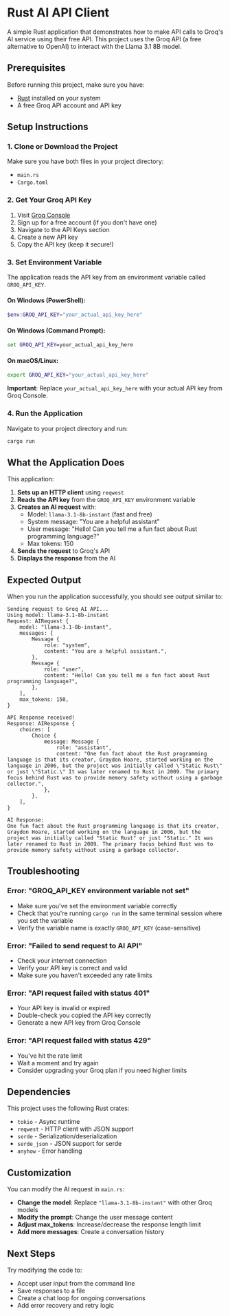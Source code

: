 # Rust AI API Client

A simple Rust application that demonstrates how to make API calls to Groq's AI service using their free API. This project uses the Groq API (a free alternative to OpenAI) to interact with the Llama 3.1 8B model.

## Prerequisites

Before running this project, make sure you have:

- [Rust](https://rustup.rs/) installed on your system
- A free Groq API account and API key

## Setup Instructions

### 1. Clone or Download the Project

Make sure you have both files in your project directory:
- `main.rs`
- `Cargo.toml`

### 2. Get Your Groq API Key

1. Visit [Groq Console](https://console.groq.com/)
2. Sign up for a free account (if you don't have one)
3. Navigate to the API Keys section
4. Create a new API key
5. Copy the API key (keep it secure!)

### 3. Set Environment Variable

The application reads the API key from an environment variable called `GROQ_API_KEY`.

#### On Windows (PowerShell):
```powershell
$env:GROQ_API_KEY="your_actual_api_key_here"
```

#### On Windows (Command Prompt):
```cmd
set GROQ_API_KEY=your_actual_api_key_here
```

#### On macOS/Linux:
```bash
export GROQ_API_KEY="your_actual_api_key_here"
```

**Important**: Replace `your_actual_api_key_here` with your actual API key from Groq Console.

### 4. Run the Application

Navigate to your project directory and run:

```bash
cargo run
```

## What the Application Does

This application:

1. **Sets up an HTTP client** using `reqwest`
2. **Reads the API key** from the `GROQ_API_KEY` environment variable
3. **Creates an AI request** with:
   - Model: `llama-3.1-8b-instant` (fast and free)
   - System message: "You are a helpful assistant"
   - User message: "Hello! Can you tell me a fun fact about Rust programming language?"
   - Max tokens: 150
4. **Sends the request** to Groq's API
5. **Displays the response** from the AI

## Expected Output

When you run the application successfully, you should see output similar to:

```
Sending request to Groq AI API...
Using model: llama-3.1-8b-instant
Request: AIRequest {
    model: "llama-3.1-8b-instant",
    messages: [
        Message {
            role: "system",
            content: "You are a helpful assistant.",
        },
        Message {
            role: "user",
            content: "Hello! Can you tell me a fun fact about Rust programming language?",
        },
    ],
    max_tokens: 150,
}

API Response received!
Response: AIResponse {
    choices: [
        Choice {
            message: Message {
                role: "assistant",
                content: "One fun fact about the Rust programming language is that its creator, Graydon Hoare, started working on the language in 2006, but the project was initially called \"Static Rust\" or just \"Static.\" It was later renamed to Rust in 2009. The primary focus behind Rust was to provide memory safety without using a garbage collector.",
            },
        },
    ],
}

AI Response:
One fun fact about the Rust programming language is that its creator, Graydon Hoare, started working on the language in 2006, but the project was initially called "Static Rust" or just "Static." It was later renamed to Rust in 2009. The primary focus behind Rust was to provide memory safety without using a garbage collector.
```

## Troubleshooting

### Error: "GROQ_API_KEY environment variable not set"
- Make sure you've set the environment variable correctly
- Check that you're running `cargo run` in the same terminal session where you set the variable
- Verify the variable name is exactly `GROQ_API_KEY` (case-sensitive)

### Error: "Failed to send request to AI API"
- Check your internet connection
- Verify your API key is correct and valid
- Make sure you haven't exceeded any rate limits

### Error: "API request failed with status 401"
- Your API key is invalid or expired
- Double-check you copied the API key correctly
- Generate a new API key from Groq Console

### Error: "API request failed with status 429"
- You've hit the rate limit
- Wait a moment and try again
- Consider upgrading your Groq plan if you need higher limits

## Dependencies

This project uses the following Rust crates:

- `tokio` - Async runtime
- `reqwest` - HTTP client with JSON support
- `serde` - Serialization/deserialization
- `serde_json` - JSON support for serde
- `anyhow` - Error handling

## Customization

You can modify the AI request in `main.rs`:

- **Change the model**: Replace `"llama-3.1-8b-instant"` with other Groq models
- **Modify the prompt**: Change the user message content
- **Adjust max_tokens**: Increase/decrease the response length limit
- **Add more messages**: Create a conversation history


## Next Steps

Try modifying the code to:
- Accept user input from the command line
- Save responses to a file
- Create a chat loop for ongoing conversations
- Add error recovery and retry logic


